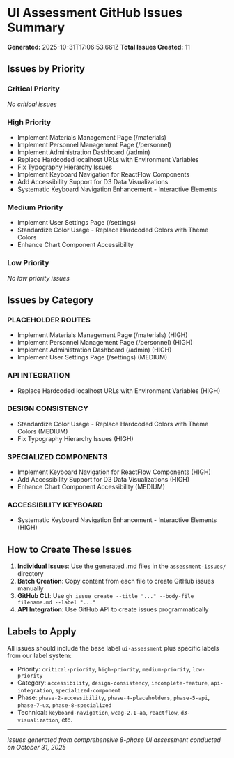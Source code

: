# UI Assessment GitHub Issues Summary

**Generated:** 2025-10-31T17:06:53.661Z
**Total Issues Created:** 11

## Issues by Priority

### Critical Priority
*No critical issues*

### High Priority
- Implement Materials Management Page (/materials)
- Implement Personnel Management Page (/personnel)
- Implement Administration Dashboard (/admin)
- Replace Hardcoded localhost URLs with Environment Variables
- Fix Typography Hierarchy Issues
- Implement Keyboard Navigation for ReactFlow Components
- Add Accessibility Support for D3 Data Visualizations
- Systematic Keyboard Navigation Enhancement - Interactive Elements

### Medium Priority
- Implement User Settings Page (/settings)
- Standardize Color Usage - Replace Hardcoded Colors with Theme Colors
- Enhance Chart Component Accessibility

### Low Priority
*No low priority issues*

## Issues by Category

### PLACEHOLDER ROUTES
- Implement Materials Management Page (/materials) (HIGH)
- Implement Personnel Management Page (/personnel) (HIGH)
- Implement Administration Dashboard (/admin) (HIGH)
- Implement User Settings Page (/settings) (MEDIUM)

### API INTEGRATION
- Replace Hardcoded localhost URLs with Environment Variables (HIGH)

### DESIGN CONSISTENCY
- Standardize Color Usage - Replace Hardcoded Colors with Theme Colors (MEDIUM)
- Fix Typography Hierarchy Issues (HIGH)

### SPECIALIZED COMPONENTS
- Implement Keyboard Navigation for ReactFlow Components (HIGH)
- Add Accessibility Support for D3 Data Visualizations (HIGH)
- Enhance Chart Component Accessibility (MEDIUM)

### ACCESSIBILITY KEYBOARD
- Systematic Keyboard Navigation Enhancement - Interactive Elements (HIGH)

## How to Create These Issues

1. **Individual Issues**: Use the generated .md files in the `assessment-issues/` directory
2. **Batch Creation**: Copy content from each file to create GitHub issues manually
3. **GitHub CLI**: Use `gh issue create --title "..." --body-file filename.md --label "..."`
4. **API Integration**: Use GitHub API to create issues programmatically

## Labels to Apply

All issues should include the base label `ui-assessment` plus specific labels from our label system:

- Priority: `critical-priority`, `high-priority`, `medium-priority`, `low-priority`
- Category: `accessibility`, `design-consistency`, `incomplete-feature`, `api-integration`, `specialized-component`
- Phase: `phase-2-accessibility`, `phase-4-placeholders`, `phase-5-api`, `phase-7-ux`, `phase-8-specialized`
- Technical: `keyboard-navigation`, `wcag-2.1-aa`, `reactflow`, `d3-visualization`, etc.

---

*Issues generated from comprehensive 8-phase UI assessment conducted on October 31, 2025*
